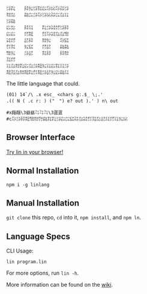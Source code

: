 ```
㌡㌠　　㌇㍔㌡㌟㌫㌂㍖㌂㌲㌡
㌗㍇　　㌚㌭㌄㌂㌡㍖㌲㌭㌴㍑
㌡㌚　　　　　　　　　　　　
㌫㍇　　㌇㍊　　㌠㌄㌶㍌㌡㌇
㌫㌫　　㍌㌕　　㌽㌂㌶㌴㌴㌖
㌶㍌　　㍈㌇　　㌗㍔　　㌂㌮
㌽㌟　　㍔㌮　　㍌㍈　　㌚㌚
㌖㍔　　㌄㍈　　㌟㌇　　㌇㌗
㍃㍌　　　　　　　　　　　　
㍑㌴㌗㌠㌫㌴㌄㌕㍔㍑㌫㌟㍊㌄
㌕㍃㌴㌗㌕㌠㌽㌕㌄㍈㍔㌫㌚㍊
```

The little language that could.

```
(01) 14`/\ .x esc_ <chars g:.$_ \;.'
.(( N ( .c r: ) ("　") e? out ).' ) n\ out

#x㿳㿳\3㼳㼳㌳㌳㌳\3㿿㿿
#c㌂㌄㌇㌕㌖㌗㌙㌚㌟㌠㌡㌫㌭㌮㌲㌴㌶㌽㍃㍇㍈㍊㍌㍑㍔㍖
```

## Browser Interface

[Try lin in your browser!](https://replit.com/@molarmanful/try-lin)

## Normal Installation

    npm i -g linlang

## Manual Installation

`git clone` this repo, `cd` into it, `npm install`, and `npm ln`.

## Language Specs

CLI Usage:

    lin program.lin

For more options, run `lin -h`.

More information can be found on the [wiki](https://github.com/molarmanful/lin/wiki).